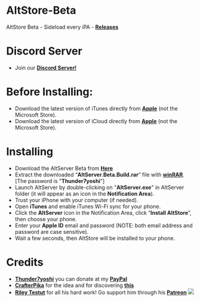 # AltStore-Beta
AltStore Beta - Sideload every iPA - **[Releases](https://github.com/Thunder7yoshi/AltStore-Beta/releases/)**

# Discord Server
- Join our **[Discord Server!](https://discord.gg/XP4nfJ5)**

# Before Installing:
- Download the latest version of iTunes directly from **[Apple](http://updates-http.cdn-apple.com/2020/windows/061-63189-20200127-45CC5012-412C-11EA-9F9C-0A2AB8D46CF0/iTunes64Setup.exe)** (not the Microsoft Store).
- Download the latest version of iCloud directly from **[Apple](http://updates-http.cdn-apple.com/2020/windows/061-61608-20200122-4464F20E-3D7D-11EA-ADA8-880F4463EB08/iCloudSetup.exe)** (not the Microsoft Store).

# Installing 
- Download the AltServer Beta from **[Here](https://github.com/Thunder7yoshi/AltStore-Beta/releases/download/v1.3b3-1.3b3/AltServer.Beta.Build.rar)**
- Extract the downloaded “**AltServer.Beta.Build.rar**” file with **[winRAR](https://www.rarlab.com/rar/winrar-x64-580.exe)**. [The password is "**Thunder7yoshi**"]
- Launch AltServer by double-clicking on "**AltServer.exe**" in AltServer folder
  (it will appear as an icon in the **Notification Area**).
- Trust your iPhone with your computer (if needed).
- Open **iTunes** and enable iTunes Wi-Fi sync for your phone.
- Click the **AltServer** icon in the Notification Area, click “**Install AltStore**”, then choose your phone.
- Enter your **Apple ID** email and password (NOTE: both email address and password are case sensitive).
- Wait a few seconds, then AltStore will be installed to your phone.

# Credits
- **[Thunder7yoshi](https://twitter.com/Thunder7yoshi)** you can donate at my **[PayPal](https://www.paypal.me/Thunder7yoshi)**
- **[CrafterPika](https://twitter.com/CrafterPika)** for the idea and for discovering **[this](https://github.com/CrafterPika/altstore_ipas)**
- **[Riley Testut](https://twitter.com/rileytestut)** for all his hard work! Go support him through his **[Patreon](https://www.patreon.com/rileytestut)**
![](https://i.imgur.com/ItyPORZ.png)
